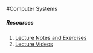 #Computer Systems

##### Resources
1. [Lecture Notes and Exercises](http://www.cs.cmu.edu/afs/cs/academic/class/15213-f15/www/schedule.html)
2. [Lecture Videos](https://scs.hosted.panopto.com/Panopto/Pages/Sessions/List.aspx#folderID=%22b96d90ae-9871-4fae-91e2-b1627b43e25e%22&maxResults=50)
